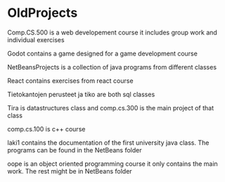 # OldProjects
Comp.CS.500 is a web developement course it includes group work and individual exercises

Godot contains a game designed for a game development course

NetBeansProjects is a collection of java programs from different classes

React contains exercises from react course

Tietokantojen perusteet ja tiko are both sql classes

Tira is datastructures class and comp.cs.300 is the main project of that class

comp.cs.100 is c++ course

laki1 contains the documentation of the first university java class. The programs can be found in the NetBeans folder

oope is an object oriented programming course it only contains the main work. The rest might be in NetBeans folder
